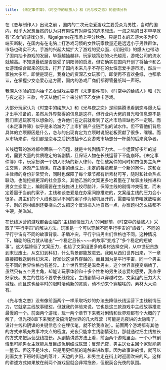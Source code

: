 ```yaml
---
title: 《未定事件簿》、《时空中的绘旅人》和《光与夜之恋》的剧情分析
---
```



在《恋与制作人》出现之前 ，国内的二次元恋爱游戏主要受众为男性，当时的国内，似乎大家想当然的认为只有男性有对异性的追求想法。一海之隔的日本早早就有“乙女”的游戏分类，和galgame在市场上平分秋色。只是日本的乙游大多为PC端买断制，在国内有在电脑上打游戏习惯的女性玩家数量还是远远小于男性群体，市场也确实不大。手游的兴起大幅扩大了游戏的受众面，《阴阳师》的爆火也带动了国内抽卡游戏的发展，毕竟越抽越非，玩家烧策划的火光越亮，游戏公司的流水就越高。不知道叠纸是否是受了阴阳师的启发，但它确实在国内开创了将抽卡和乙女游戏结合起来的玩法，打开了国内本来几乎不存在的女性恋爱手游市场，然后一家独大多年。即使是现在，我身边的资深乙女玩家们，即使再不喜欢叠纸，也都承认，在掌握少女恋爱心这方面，国内的游戏厂商们都得管叠纸叫一声哥。

我深入体验的国内抽卡乙女游戏主要有《未定事件簿》、《时空中的绘旅人》和《光与夜之恋》三款，今天从他们三个来分析下乙女抽卡游戏。

大部分玩家认为《时空中的绘旅人》和《光与夜之恋》是网易腾讯看到恋与爆火后才出手准备的，虽然从外界获得的信息是这样，但行业内大佬的目光和信息源不是我们普通玩家可以想象的，也许他们在之前就看到了这片市场空缺也不一定啊。而《未定事件簿》似乎是米哈游为了上市扩展产业链而出的试水作。但不管他们背后具体的立项原因是什么，恋与的出现肯定为立项时说服老板贡献了很多，嘿嘿。而从市场来讲，他们都是恋与之后挤进抽卡乙女游戏市场想分一杯羹的后来竞争者。

长线运营的游戏都会面临一个问题，就是主线剧情压力大。一个运营好多年的游戏，需要大量的优质稳定的新剧情，且保证人物在长线运营下不能崩坏。《未定事件簿》中，玩家扮演一个初入职场的新人律师，在侦破案件的同时和四位男主角产生交集，逐渐产生情愫。在故事的组成上，未定的每章都是一个新的案件，这和女主律师的身份非常契合，同时也保障了每个章节都有新素材可写，随时和社会热点联动，也能挖掘更深的社会意义。其他乙游的文案更多地着墨在了故事主线推进和男女主恋爱上，编剧需要在主线推进上绞尽脑汁，保障主线的剧情冲突密度，而未定着墨于当前的案子，主线和谈恋爱是在办案间隙推进的，文案组主线的压力会小很多。男主们的个人线也是以不同的案子作为契机展开的，需要啥情节咱就放啥案子，别的题材编剧还要挠头怎么把这个反派插入地自然一点，办案题材怎么插都不生硬，美滋滋。

在长线运营的游戏都会面临的“主线剧情压力大”的问题前，《时空中的绘旅人》采取了“平行宇宙”的解决方法。玩家是一个可以穿越不同平行宇宙的“旅者”，不同的平行宇宙有不同的故事背景、矛盾冲突，平行宇宙男主们性格也不同。这种情况下，编剧的压力就从输出“一个稳定且长~~~~的故事”变成了“多个稳定的短故事”。这大幅降低了文案压力，也给了文案组更多的素材选择空间，从中世纪贵族到末世废土，从玄幻到科幻，什么背景都能放进去。我刚从西幻世界出来，下一章直接把我送到科幻未来，好家伙这世界穿越的。而且因为是平行宇宙，同一个男主在不同的世界性格也有差异。上个世界里还是温柔男主，这个世界直接变病娇了，虽然只有五个男主角，却能让玩家体验和十多个性格的男生谈恋爱的感受，我直呼好家伙。男主的性格不要求长线稳定，主线剧情可以穿越时空，文案组的压力大大减轻。而且这也给平时的限时活动新的灵感，动不动来个穿越啥的，素材大大滴有。

《光与夜之恋》没有像前面两个一样采取巧妙的办法去降低长线运营下主线剧情压力，它就拿主线故事硬怼，但就我的体验来说，它也是这三款游戏中主线故事推进最慢的一个。前面两个游戏，玩一两个章节下来我对剧情和世界观都有个大概的了解了，但光夜8章下来我还没搞清楚世界的几大阵营（可能是光夜讲的太隐晦了，设计主线和阴谋的关键信息全在埋伏笔，就不给我直说）。前面两个游戏都有其他的方式来填充故事冲突点的密度，光夜只能拿主线剧情死扛，那就通过把主线拉长的方式来把运营战线拉长。从剧情讲述方法上看，前面两个游戏里面，一个小节剧情里可能男女主就能从反目成仇到结成联盟；反观光夜，男主送女主回个家就能拖一整节。但这不是注水，只是用更细腻的笔触来讲故事。因为故事讲的慢，就可以刻画女主下班时街边的落叶，天边的夕阳，和男主走在街上时迎面吹来的风。这样的讲述方式如果放在前两个游戏里就会非常拖沓，但很契合光夜的氛围。
